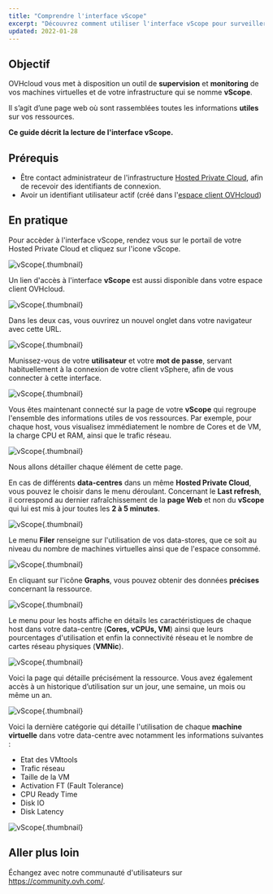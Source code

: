 ```yaml
---
title: "Comprendre l'interface vScope"
excerpt: "Découvrez comment utiliser l'interface vScope pour surveiller votre infrastructure"
updated: 2022-01-28
---
```


## Objectif

OVHcloud vous met à disposition un outil de **supervision** et **monitoring** de vos machines virtuelles et de votre infrastructure qui se nomme **vScope**.

Il s’agit d’une page web où sont rassemblées toutes les informations **utiles** sur vos ressources.

**Ce guide décrit la lecture de l'interface vScope.**

## Prérequis

- Être contact administrateur de l'infrastructure [Hosted Private Cloud](https://www.ovhcloud.com/fr-ca/enterprise/products/hosted-private-cloud/), afin de recevoir des identifiants de connexion.
- Avoir un identifiant utilisateur actif (créé dans l'[espace client OVHcloud](https://ca.ovh.com/auth/?action=gotomanager&from=https://www.ovh.com/ca/fr/&ovhSubsidiary=qc))

## En pratique

Pour accèder à l'interface vScope, rendez vous sur le portail de votre Hosted Private Cloud et cliquez sur l'icone vScope.

![vScope](gatewayPCC.png){.thumbnail}

Un lien d'accès à l'interface **vScope** est aussi disponible dans votre espace client OVHcloud.

![vScope](managerLink.png){.thumbnail}

Dans les deux cas, vous ouvrirez un nouvel onglet dans votre navigateur avec cette URL.

![vScope](vScope12.png){.thumbnail}

Munissez-vous de votre **utilisateur** et votre **mot de passe**, servant habituellement à la connexion de votre client vSphere, afin de vous connecter à cette interface.

![vScope](vScope11.png){.thumbnail}

Vous êtes maintenant connecté sur la page de votre **vScope** qui regroupe l'ensemble des informations utiles de vos ressources. Par exemple, pour chaque host, vous visualisez immédiatement le nombre de Cores et de VM, la charge CPU et RAM, ainsi que le trafic réseau.

![vScope](vScope.png){.thumbnail}

Nous allons détailler chaque élément de cette page.

En cas de différents **data-centres** dans un même **Hosted Private Cloud**, vous pouvez le choisir dans le menu déroulant. Concernant le **Last refresh**, il correspond au dernier rafraîchissement de la **page Web** et non du **vScope** qui lui est mis à jour toutes les **2 à 5 minutes**.

![vScope](how_to_use_vscope_images_vScope1.png){.thumbnail}

Le menu **Filer** renseigne sur l'utilisation de vos data-stores, que ce soit au niveau du nombre de machines virtuelles ainsi que de l'espace consommé.

![vScope](vScope2.png){.thumbnail}

En cliquant sur l'icône **Graphs**, vous pouvez obtenir des données **précises** concernant la ressource.

![vScope](vScope7.png){.thumbnail}

Le menu pour les hosts affiche en détails les caractéristiques de chaque host dans votre data-centre (**Cores, vCPUs, VM**) ainsi que leurs pourcentages d'utilisation et enfin la connectivité réseau et le nombre de cartes réseau physiques (**VMNic**).

![vScope](vScope4.png){.thumbnail}

Voici la page qui détaille précisément la ressource. Vous avez également accès à un historique d’utilisation sur un jour, une semaine, un mois ou même un an.

![vScope](vScope8.png){.thumbnail}

Voici la dernière catégorie qui détaille l'utilisation de chaque **machine virtuelle** dans votre data-centre avec notamment les informations suivantes :

- Etat des VMtools
- Trafic réseau
- Taille de la VM
- Activation FT (Fault Tolerance)
- CPU Ready Time
- Disk IO
- Disk Latency

![vScope](vScope6.png){.thumbnail}

## Aller plus loin

Échangez avec notre communauté d'utilisateurs sur <https://community.ovh.com/>.
